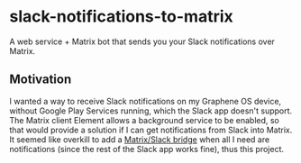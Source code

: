 # slack-notifications-to-matrix
A web service + Matrix bot that sends you your Slack notifications over Matrix.

## Motivation

I wanted a way to receive Slack notifications on my Graphene OS device, without Google Play Services running, which the Slack app doesn't support.  The Matrix client Element allows a background service to be enabled, so that would provide a solution if I can get notifications from Slack into Matrix.  It seemed like overkill to add a [Matrix/Slack bridge](https://github.com/matrix-org/matrix-appservice-slack) when all I need are notifications (since the rest of the Slack app works fine), thus this project.
